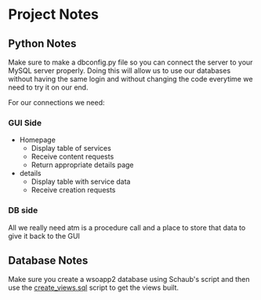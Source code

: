 # Project Notes

## Python Notes

Make sure to make a dbconfig.py file so you can connect the server to your MySQL server properly. Doing this will allow us to use our databases without having the same login and without changing the code everytime we need to try it on our end.

For our connections we need:

### GUI Side

- Homepage
  - Display table of services
  - Receive content requests
  - Return appropriate details page
- details
  - Display table with service data
  - Receive creation requests

### DB side

All we really need atm is a procedure call and a place to store that data to give it back to the GUI

## Database Notes

Make sure you create a wsoapp2 database using Schaub's script and then use the [create_views.sql](create_views.sql) script to get the views built.
